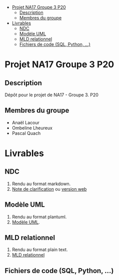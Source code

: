 - [Projet NA17 Groupe 3 P20](#projet-na17-groupe-3-p20)
  - [Description](#description)
  - [Membres du groupe](#membres-du-groupe)
- [Livrables](#livrables)
  - [NDC](#ndc)
  - [Modèle UML](#mod%c3%a8le-uml)
  - [MLD relationnel](#mld-relationnel)
  - [Fichiers de code (SQL, Python, ...)](#fichiers-de-code-sql-python)
# Projet NA17 Groupe 3 P20
## Description 
Dépôt pour le projet de NA17 - Groupe 3. P20
## Membres du groupe
- Anaël Lacour
- Ombeline Lheureux 
- Pascal Quach
# Livrables
## NDC
1. Rendu au format markdown.
2. [Note de clarification](NDC.md) ou [version web](NDC.html)
## Modèle UML
1. Rendu au format plantuml.
2. [Modèle UML](modele.uml).
## MLD relationnel
1. Rendu au format plain text.
2. [MLD relationnel](MLD%20relationnel.txt)
## Fichiers de code (SQL, Python, ...)
